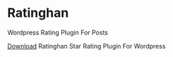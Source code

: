 # Ratinghan
Wordpress Rating Plugin For Posts

[Download](https://github.com/gokhancelebi/ratinghan/releases/download/v1/ratinghan.zip) Ratinghan Star Rating Plugin For Wordpress
